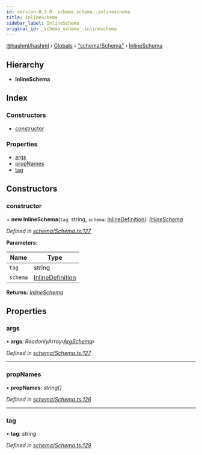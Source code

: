 ```yaml
---
id: version-0.3.0-_schema_schema_.inlineschema
title: InlineSchema
sidebar_label: InlineSchema
original_id: _schema_schema_.inlineschema
---
```


[@hashml/hashml](../index.md) › [Globals](../globals.md) › ["schema/Schema"](../modules/_schema_schema_.md) › [InlineSchema](_schema_schema_.inlineschema.md)

## Hierarchy

* **InlineSchema**

## Index

### Constructors

* [constructor](_schema_schema_.inlineschema.md#constructor)

### Properties

* [args](_schema_schema_.inlineschema.md#args)
* [propNames](_schema_schema_.inlineschema.md#propnames)
* [tag](_schema_schema_.inlineschema.md#tag)

## Constructors

###  constructor

\+ **new InlineSchema**(`tag`: string, `schema`: [InlineDefinition](../interfaces/_schema_schemadefinition_.inlinedefinition.md)): *[InlineSchema](_schema_schema_.inlineschema.md)*

*Defined in [schema/Schema.ts:127](https://github.com/hashml/hashml/blob/6983021/src/schema/Schema.ts#L127)*

**Parameters:**

Name | Type |
------ | ------ |
`tag` | string |
`schema` | [InlineDefinition](../interfaces/_schema_schemadefinition_.inlinedefinition.md) |

**Returns:** *[InlineSchema](_schema_schema_.inlineschema.md)*

## Properties

###  args

• **args**: *ReadonlyArray‹[ArgSchema](_schema_schema_.argschema.md)›*

*Defined in [schema/Schema.ts:127](https://github.com/hashml/hashml/blob/6983021/src/schema/Schema.ts#L127)*

___

###  propNames

• **propNames**: *string[]*

*Defined in [schema/Schema.ts:126](https://github.com/hashml/hashml/blob/6983021/src/schema/Schema.ts#L126)*

___

###  tag

• **tag**: *string*

*Defined in [schema/Schema.ts:129](https://github.com/hashml/hashml/blob/6983021/src/schema/Schema.ts#L129)*
